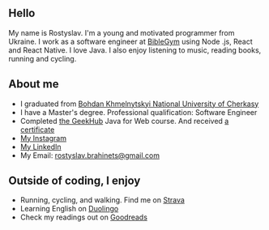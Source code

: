## Hello
My name is Rostyslav. I'm a young and motivated programmer from Ukraine. I work as a software engineer at [BibleGym](https://www.linkedin.com/company/biblegym/) using Node .js, React and React Native. I love Java. I also enjoy listening to music, reading books, running and cycling.

## About me
- I graduated from [Bohdan Khmelnytskyi National University of Cherkasy](https://www.cdu.edu.ua/)
- I have a Master's degree. Professional qualification: Software Engineer
- Completed [the GeekHub](https://geekhub.ck.ua) Java for Web course. And received [a certificate](https://drive.google.com/file/d/1ovealLDjEkHu5Ncokv2JPUOjTNWfI1EW/view?usp=share_link)
- [My Instagram](https://www.instagram.com/rbrahinets/)
- [My LinkedIn](https://www.linkedin.com/in/rbrahinets/)
- My Email: [rostyslav.brahinets@gmail.com](mailto:rostyslav.brahinets@gmail.com)

## Outside of coding, I enjoy
- Running, cycling, and walking. Find me on [Strava](https://www.strava.com/athletes/rbrahinets/)
- Learning English on [Duolingo](https://www.duolingo.com/profile/rbrahinets)
- Check my readings out on [Goodreads](https://www.goodreads.com/user/show/165052741-rostyslav-brahinets/)
